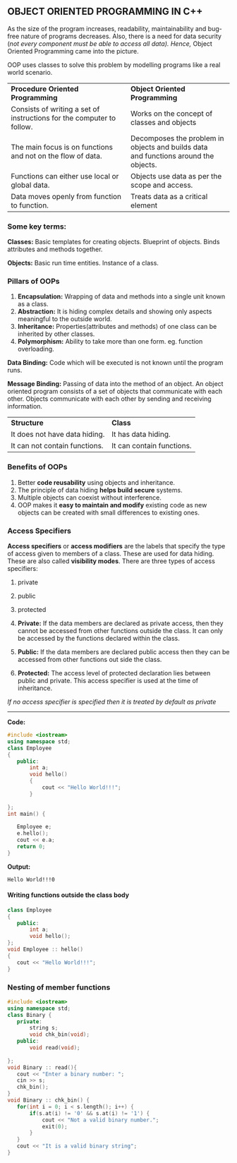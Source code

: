 ## **OBJECT ORIENTED PROGRAMMING IN C++**

As the size of the program increases, readability, maintainability and bug-free nature of programs decreases. Also, there is a need for data security (_not every component must be able to access all data). Hence,_ Object Oriented Programming came into the picture.

OOP uses classes to solve this problem by modelling programs like a real world scenario.

<table><tbody><tr><td><strong>Procedure Oriented Programming</strong></td><td><strong>Object Oriented Programming</strong></td></tr><tr><td>Consists of writing a set of instructions for the computer to follow.</td><td>Works on the concept of classes and objects</td></tr><tr><td>The main focus is on functions and not on the flow of data.</td><td>Decomposes the problem in objects and builds data&nbsp;<br>and functions around the objects.</td></tr><tr><td>Functions can either use local or global data.</td><td>Objects use data as per the scope and access.</td></tr><tr><td>Data moves openly from function to function.</td><td>Treats data as a critical element</td></tr></tbody></table>

### Some key terms:

**Classes:** Basic templates for creating objects. Blueprint of objects. Binds attributes and methods together.

**Objects:** Basic run time entities. Instance of a class.

### Pillars of OOPs

1.  **Encapsulation:** Wrapping of data and methods into a single unit known as a class.
2.  **Abstraction:** It is hiding complex details and showing only aspects meaningful to the outside world. 
3.  **Inheritance:** Properties(attributes and methods) of one class can be inherited by other classes.
4.  **Polymorphism:** Ability to take more than one form. eg. function overloading.

**Data Binding:** Code which will be executed is not known until the program runs.

**Message Binding:** Passing of data into the method of an object. An object oriented program consists of a set of objects that communicate with each other. Objects communicate with each other by sending and receiving information.

<table><tbody><tr><td><strong>Structure&nbsp;</strong></td><td><strong>Class</strong></td></tr><tr><td>It does not have data hiding.</td><td>It has data hiding.</td></tr><tr><td>It can not contain functions.</td><td>It can contain functions.</td></tr></tbody></table>

### Benefits of OOPs

1.  Better **code reusability** using objects and inheritance.
2.  The principle of data hiding **helps build secure** systems.
3.  Multiple objects can coexist without interference.
4.  OOP makes it **easy to maintain and modify** existing code as new objects can be created with small differences to existing ones.

### Access Specifiers 

**Access specifiers** or **access modifiers** are the labels that specify the type of access given to members of a class. These are used for data hiding. These are also called **visibility modes**. There are three types of access specifiers:

1.  private 
2.  public 
3.  protected 

1.  **Private:** If the data members are declared as private access, then they cannot be accessed from other functions outside the class. It can only be accessed by the functions declared within the class.
2.  **Public:** If the data members are declared public access then they can be accessed from other functions out side the class.
3.  **Protected:** The access level of protected declaration lies between public and private. This access specifier is used at the time of inheritance.

_If no access specifier is specified then it is treated by default as private_

---

**Code:**

```cpp
#include <iostream>
using namespace std;
class Employee
{
   public:
       int a;
       void hello() 
       {
           cout << "Hello World!!!";
       }
       
};
int main() {
   
   Employee e;
   e.hello();
   cout << e.a;
   return 0;
}
```

**Output:** 

```plaintext
Hello World!!!0
```

#### Writing functions outside the class body

```cpp
class Employee
{
   public:
       int a;
       void hello();
};
void Employee :: hello()
{
   cout << "Hello World!!!";
}
```

### Nesting of member functions

```cpp
#include <iostream>
using namespace std;
class Binary {
   private: 
       string s;
       void chk_bin(void);
   public:
       void read(void);
       
};
void Binary :: read(){
   cout << "Enter a binary number: ";
   cin >> s;
   chk_bin();
}
void Binary :: chk_bin() {
   for(int i = 0; i < s.length(); i++) {
       if(s.at(i) != '0' && s.at(i) != '1') {
           cout << "Not a valid binary number.";
           exit(0);
       }
   }
   cout << "It is a valid binary string";
}
```